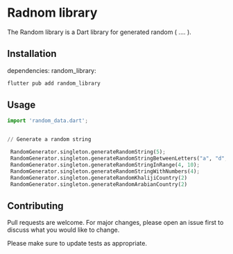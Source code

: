 # Radnom library

The Random library is a Dart library for generated random ( .... ).

## Installation

dependencies:
random_library:

```bash
flutter pub add random_library
```

## Usage

```python
import 'random_data.dart';


// Generate a random string 

 RandomGenerator.singleton.generateRandomString(5);
 RandomGenerator.singleton.generateRandomStringBetweenLetters("a", "d", 10);
 RandomGenerator.singleton.generateRandomStringInRange(4, 10);
 RandomGenerator.singleton.generateRandomStringWithNumbers(4);
 RandomGenerator.singleton.generateRandomKhalijiCountry(2)
 RandomGenerator.singleton.generateRandomArabianCountry(2)
```

## Contributing

Pull requests are welcome. For major changes, please open an issue first
to discuss what you would like to change.

Please make sure to update tests as appropriate.